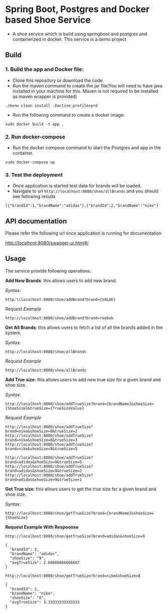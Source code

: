 # Spring Boot, Postgres and Docker based Shoe Service
* A shoe service which is build using springboot and postgres and containerized in docker. This service is a demo project

## Build

### 1. Build the app and Docker file:
* Clone this repository or download the code.
* Run the maven command to create the jar file(You will need to have java installed in your machine for this. Maven is not required to be installed as maven wrapper is provided)
```
./mvnw clean install -Dactive_profile=prd 
```
* Run the following command to create a docker image.

`sudo docker build -t app .`

### 2. Run docker-compose
* Run the docker compose command to start the Postgres and app in the container.

`sudo docker-compose up`

### 3. Test the deployment
* Once application is started test data for brands will be loaded.
* Navigate to url `http://localhost:8088/shoe/allBrands` and you should see following results 

`[{"brandId":1,"brandName":"adidas"},{"brandId":2,"brandName":"nike"}`
## API documentation
Please refer the following url once application is running for documentation

[http://localhost:8080/swagger-ui.html#/](http://localhost:8080/swagger-ui.html#/)

## Usage
The service provide following operations.

<B>Add New Brands</B>: this allows users to add new brand. 

*Syntax:*
```
http:\\localhost:8080/shoe/addBrand?brand={VALUE}
```
*Request Example*
```
http://localhost:8080/shoe/addBrand?brand=reebok
```


<B>Get All Brands</B>: this allows users to fetch a list of all the brands added in the system.

*Syntax:*
```
http://localhost:8080/shoe/allBrands
```
*Request Example*
```
http://localhost:8080/shoe/allBrands
```

<B>Add True size</B>: this allows users to add new true size for a given brand and shoe size.

*Syntax:*
```
http://localhost:8080/shoe/addTrueSize?brand={brandName}&shoeSize={ShoeSize}&trueSize={TrueSizeValue}
```
*Request Example*
```
http://localhost:8080/shoe/addTrueSize?brand=nike&shoeSize=8&trueSize=2
http://localhost:8080/shoe/addTrueSize?brand=nike&shoeSize=8&trueSize=3
http://localhost:8080/shoe/addTrueSize?brand=nike&shoeSize=8&trueSize=5

http://localhost:8080/shoe/addTrueSize?brand=adidas&shoeSize=9&trueSize=5
http://localhost:8080/shoe/addTrueSize?brand=adidas&shoeSize=9&trueSize=2
http://localhost:8080/shoe/addTrueSize?brand=adidas&shoeSize=9&trueSize=1
```

<B>Get True size</B>: this allows users to get the true size for a given brand and shoe size.

*Syntax:*
```
http://localhost:8080/shoe/getTrueSize?brand={brandName}&shoeSize={ShoeSize}
```
<b> Request Example With Respoonse</b>
```
http://localhost:8080/shoe/getTrueSize?brand=adidas&shoeSize=9

{
  "brandId": 2,
  "brandName": "adidas",
  "shoeSize": "9",
  "avgTrueSize": 2.66666666666667
}
```
```
http://localhost:8080/shoe/getTrueSize?brand=nike&shoeSize=8

{
  "brandId": 1,
  "brandName": "nike",
  "shoeSize": "8",
  "avgTrueSize": 3.33333333333333
}
```
